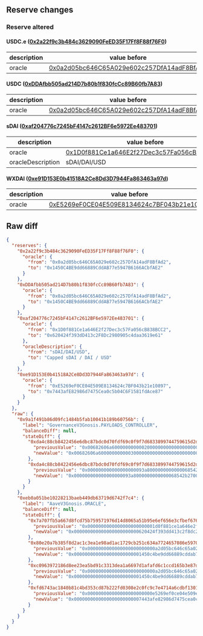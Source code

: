 ## Reserve changes

### Reserve altered

#### USDC.e ([0x2a22f9c3b484c3629090FeED35F17Ff8F88f76F0](https://gnosisscan.io/address/0x2a22f9c3b484c3629090FeED35F17Ff8F88f76F0))

| description | value before | value after |
| --- | --- | --- |
| oracle | [0x0a2d05bc646C65A029e602c257DfA14adF8BfAd2](https://gnosisscan.io/address/0x0a2d05bc646C65A029e602c257DfA14adF8BfAd2) | [0x1450C4BE9dd66889CddAB77e5947B6166ACbfAE2](https://gnosisscan.io/address/0x1450C4BE9dd66889CddAB77e5947B6166ACbfAE2) |


#### USDC ([0xDDAfbb505ad214D7b80b1f830fcCc89B60fb7A83](https://gnosisscan.io/address/0xDDAfbb505ad214D7b80b1f830fcCc89B60fb7A83))

| description | value before | value after |
| --- | --- | --- |
| oracle | [0x0a2d05bc646C65A029e602c257DfA14adF8BfAd2](https://gnosisscan.io/address/0x0a2d05bc646C65A029e602c257DfA14adF8BfAd2) | [0x1450C4BE9dd66889CddAB77e5947B6166ACbfAE2](https://gnosisscan.io/address/0x1450C4BE9dd66889CddAB77e5947B6166ACbfAE2) |


#### sDAI ([0xaf204776c7245bF4147c2612BF6e5972Ee483701](https://gnosisscan.io/address/0xaf204776c7245bF4147c2612BF6e5972Ee483701))

| description | value before | value after |
| --- | --- | --- |
| oracle | [0x1D0f881Ce1a646E2f27Dec3c57Fa056cB838BCC2](https://gnosisscan.io/address/0x1D0f881Ce1a646E2f27Dec3c57Fa056cB838BCC2) | [0x620424f393dD413c2F8Dc2980905c4daa3619e61](https://gnosisscan.io/address/0x620424f393dD413c2F8Dc2980905c4daa3619e61) |
| oracleDescription | sDAI/DAI/USD | Capped sDAI / DAI / USD |


#### WXDAI ([0xe91D153E0b41518A2Ce8Dd3D7944Fa863463a97d](https://gnosisscan.io/address/0xe91D153E0b41518A2Ce8Dd3D7944Fa863463a97d))

| description | value before | value after |
| --- | --- | --- |
| oracle | [0xE5269eF0CE04E509E8134624c7BF043b21e10897](https://gnosisscan.io/address/0xE5269eF0CE04E509E8134624c7BF043b21e10897) | [0x7443afE82986d7475Cea0c5b04C6F1581fdAce87](https://gnosisscan.io/address/0x7443afE82986d7475Cea0c5b04C6F1581fdAce87) |


## Raw diff

```json
{
  "reserves": {
    "0x2a22f9c3b484c3629090FeED35F17Ff8F88f76F0": {
      "oracle": {
        "from": "0x0a2d05bc646C65A029e602c257DfA14adF8BfAd2",
        "to": "0x1450C4BE9dd66889CddAB77e5947B6166ACbfAE2"
      }
    },
    "0xDDAfbb505ad214D7b80b1f830fcCc89B60fb7A83": {
      "oracle": {
        "from": "0x0a2d05bc646C65A029e602c257DfA14adF8BfAd2",
        "to": "0x1450C4BE9dd66889CddAB77e5947B6166ACbfAE2"
      }
    },
    "0xaf204776c7245bF4147c2612BF6e5972Ee483701": {
      "oracle": {
        "from": "0x1D0f881Ce1a646E2f27Dec3c57Fa056cB838BCC2",
        "to": "0x620424f393dD413c2F8Dc2980905c4daa3619e61"
      },
      "oracleDescription": {
        "from": "sDAI/DAI/USD",
        "to": "Capped sDAI / DAI / USD"
      }
    },
    "0xe91D153E0b41518A2Ce8Dd3D7944Fa863463a97d": {
      "oracle": {
        "from": "0xE5269eF0CE04E509E8134624c7BF043b21e10897",
        "to": "0x7443afE82986d7475Cea0c5b04C6F1581fdAce87"
      }
    }
  },
  "raw": {
    "0x9a1f491b86d09fc1484b5fab10041b189b60756b": {
      "label": "GovernanceV3Gnosis.PAYLOADS_CONTROLLER",
      "balanceDiff": null,
      "stateDiff": {
        "0xda4c88cb8422456e6dbc87bdc0d70fdf69c0f9f7d6833899744759615d2d4cc5": {
          "previousValue": "0x00682606a6000000000002000000000000000000000000000000000000000000",
          "newValue": "0x00682606a6000000000003000000000000000000000000000000000000000000"
        },
        "0xda4c88cb8422456e6dbc87bdc0d70fdf69c0f9f7d6833899744759615d2d4cc6": {
          "previousValue": "0x000000000000000000093a8000000000000068542b2700000000000000000000",
          "newValue": "0x000000000000000000093a8000000000000068542b27000000000000682606a7"
        }
      }
    },
    "0xeb0a051be10228213baeb449db63719d6742f7c4": {
      "label": "AaveV3Gnosis.ORACLE",
      "balanceDiff": null,
      "stateDiff": {
        "0x7a707fb5a667d8fcd75b759571976d14d8065a51b95e6ef656e3cfbef6769e8d": {
          "previousValue": "0x0000000000000000000000001d0f881ce1a646e2f27dec3c57fa056cb838bcc2",
          "newValue": "0x000000000000000000000000620424f393dd413c2f8dc2980905c4daa3619e61"
        },
        "0x80e20a7b385f8d2ac1c3ea1e98ad1ac1729cb251c634a7724657086e5970e994": {
          "previousValue": "0x0000000000000000000000000a2d05bc646c65a029e602c257dfa14adf8bfad2",
          "newValue": "0x0000000000000000000000001450c4be9dd66889cddab77e5947b6166acbfae2"
        },
        "0xc0963972186d8ee23ea5bd91c3313dea1a6697d1afafd6c1ccd165b3e87dd630": {
          "previousValue": "0x0000000000000000000000000a2d05bc646c65a029e602c257dfa14adf8bfad2",
          "newValue": "0x0000000000000000000000001450c4be9dd66889cddab77e5947b6166acbfae2"
        },
        "0xfd6743ac1840b81c4bd353cd87b222fd0308e2c0fc9c7e4714a6cdbf1301492c": {
          "previousValue": "0x000000000000000000000000e5269ef0ce04e509e8134624c7bf043b21e10897",
          "newValue": "0x0000000000000000000000007443afe82986d7475cea0c5b04c6f1581fdace87"
        }
      }
    }
  }
}
```